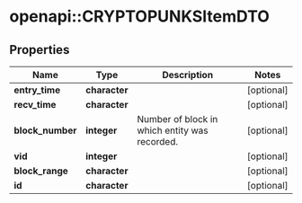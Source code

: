 # openapi::CRYPTOPUNKSItemDTO


## Properties
Name | Type | Description | Notes
------------ | ------------- | ------------- | -------------
**entry_time** | **character** |  | [optional] 
**recv_time** | **character** |  | [optional] 
**block_number** | **integer** | Number of block in which entity was recorded. | [optional] 
**vid** | **integer** |  | [optional] 
**block_range** | **character** |  | [optional] 
**id** | **character** |  | [optional] 



